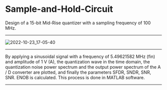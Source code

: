 # Sample-and-Hold-Circuit
Design of a 15-bit Mid-Rise quantizer with a sampling frequency of 100 MHz.
______________
![2022-10-23_17-05-40](https://user-images.githubusercontent.com/115939486/197395446-39d362e4-1441-4e08-9e0c-2bf433221c60.png)
___
By applying a sinusoidal signal with a frequency of 5.49621582 MHz (fin) and amplitude of 1 V (A), the quantization wave in the time domain, the quantization noise power spectrum and the output power spectrum of the A / D converter are plotted, and finally the parameters SFDR, SNDR, SNR, SNR. ENOB is calculated. This process is done in MATLAB software.
_______

